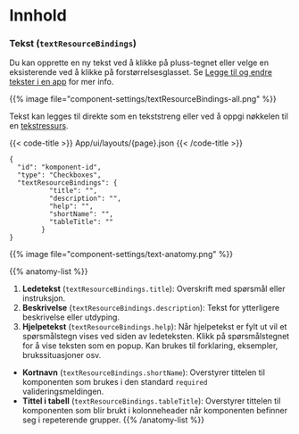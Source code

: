 # Innhold

<!-- begin intro -->
### Tekst (`textResourceBindings`)

<!-- end intro -->


<!-- begin asd -->

Du kan opprette en ny tekst ved å klikke på pluss-tegnet eller velge en eksisterende ved å klikke på forstørrelsesglasset.
 Se [Legge til og endre tekster i en app](/nb/app/development/ux/texts/#legge-til-og-endre-tekster-i-en-app) for mer info.

{{% image file="component-settings/textResourceBindings-all.png" %}}

<!-- end asd -->


<!-- begin code -->

Tekst kan legges til direkte som en tekststreng eller ved å oppgi nøkkelen til en [tekstressurs](/nb/app/development/ux/texts/#legge-til-og-endre-tekster-i-en-app).

{{< code-title >}}
App/ui/layouts/{page}.json
{{< /code-title >}}

```json{hl_lines="4-10"}
{
  "id": "komponent-id",
  "type": "Checkboxes",
  "textResourceBindings": {
          "title": "",
          "description": "",
          "help": "",
          "shortName": "",
          "tableTitle": ""
        }
}
```

<!-- end code -->


<!-- begin more -->

{{% image file="component-settings/text-anatomy.png" %}}


{{% anatomy-list %}}
1. **Ledetekst** (`textResourceBindings.title`): Overskrift med spørsmål eller instruksjon.
2. **Beskrivelse** (`textResourceBindings.description`): Tekst for ytterligere beskrivelse eller utdyping.
3. **Hjelpetekst** (`textResourceBindings.help`): Når hjelpetekst er fylt ut vil et spørsmålstegn vises ved siden av ledeteksten. Klikk på spørsmålstegnet for å vise teksten som en popup.
Kan brukes til forklaring, eksempler, brukssituasjoner osv.

- **Kortnavn** (`textResourceBindings.shortName`): Overstyrer tittelen til komponenten som brukes i den standard `required` valideringsmeldingen.
- **Tittel i tabell** (`textResourceBindings.tableTitle`): Overstyrer tittelen til komponenten som blir brukt i kolonneheader når komponenten befinner seg i repeterende grupper.
{{% /anatomy-list %}}

<!-- end more -->